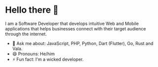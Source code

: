 # Hello there 👋

I am a Software Developer that develops intuitive Web and Mobile applications that helps businesses connect with their target audience through the internet.

- 💬 Ask me about: JavaScript, PHP, Python, Dart (Flutter), Go, Rust and Vala.
- 😄 Pronouns: He/him
- ⚡ Fun fact: I'm a wicked developer.

